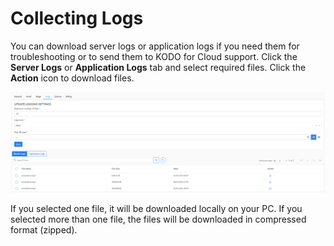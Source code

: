 # Collecting Logs

You can download server logs or application logs if you need them for troubleshooting or to send them to KODO for Cloud support. Click the **Server Logs** or **Application Logs** tab and select required files. Click the **Action** icon to download files.

![](../../.gitbook/assets/image%20%2872%29.png)

If you selected one file, it will be downloaded locally on your PC. If you selected more than one file, the files will be downloaded in compressed format \(zipped\).



